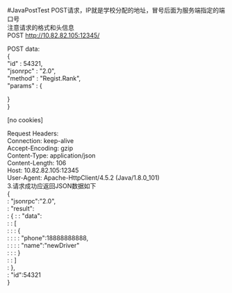 #JavaPostTest
POST请求，IP就是学校分配的地址，冒号后面为服务端指定的端口号  
注意请求的格式和头信息  
POST http://10.82.82.105:12345/  

POST data:  
{  
   "id" : 54321,  
   "jsonrpc" : "2.0",  
   "method" : "Regist.Rank",   
   "params" : {  
        
   }  
}  

[no cookies]

Request Headers:  
Connection: keep-alive  
Accept-Encoding: gzip  
Content-Type: application/json  
Content-Length: 106  
Host: 10.82.82.105:12345  
User-Agent: Apache-HttpClient/4.5.2 (Java/1.8.0_101)  
3.请求成功应返回JSON数据如下  
{  
:   "jsonrpc":"2.0",  
:   "result":  
:   {
:   :   "data":  
:   :   [  
:   :   :   {  
:   :   :   :   "phone":18888888888,  
:   :   :   :   "name":"newDriver"  
:   :   :   }  
:   :   ]  
:   },  
:   "id":54321  
}  